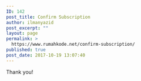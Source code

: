 ```yaml
---
ID: 142
post_title: Confirm Subscription
author: ilmanyazid
post_excerpt: ""
layout: page
permalink: >
  https://www.rumahkode.net/confirm-subscription/
published: true
post_date: 2017-10-19 13:07:40
---
```

Thank you!